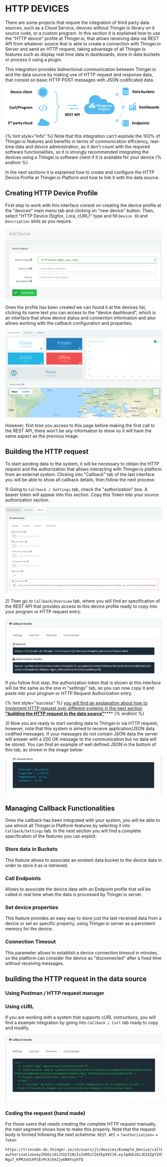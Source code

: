 # HTTP DEVICES

There are some projects that require the integration of third party data sources, such as a Cloud Service, devices without Thinger.io library on it source code, or a custom program. In this section it is explained how to use the "HTTP device" profile at Thinger.io, that allows receiving data via REST API from whatever source that is able to create a connection with Thinger.io Server and send an HTTP request, taking advantage of all Thinger.io features such as display real time data in dashboards, store in data buckets or process it using a plugin. 

This integration provides bidirectional communication between Thinger.io and the data source by making use of HTTP request and response data, that consist on basic HTTP POST messages with JSON codificated data. 

![](../.gitbook/assets/image%20%2836%29.png)

{% hint style="info" %}
Note that this integration can't explode the 100% of Thinger.io features and benefits in terms of communication efficiency, real-time data and device administration, as it don't count with the required software functionalities, so it is strongly recommended integrating the devices using a Thinger.io software client if it is available for your device
{% endhint %}

In the next sections it is explained how to create and configure the HTTP Device Profile at Thinger.io Platform and how to link it with the data source.

## Creating HTTP Device Profile

First step to work with this interface consist on creating the device profile at the "devices" main menu tab and clicking on "new device" button. Then, select "HTTP Device \(Sigfox, Lora, cURL\)" type and fill `Device ID` and `Description` slots as you require.  

![](../.gitbook/assets/image%20%2852%29.png)

Ones the profile has been created we can found it at the devices list, clicking its name text you can access to the "device dashboard", which is an interface that show device status and connection information and also allows working with the callback configuration and properties. 

![](../.gitbook/assets/image%20%2861%29.png)

However, first time you access to this page before making the first call to the REST API, there won't be any information to show so it will have the same aspect as the previous image.

## Building the HTTP request

To start sending data to the system, it will be necessary to obtain the HTTP request and the authorization that allows interacting with Thinger.io platform from an external system. Clicking into "Callback" tab of the last interface you will be able to show all callback details, then follow the next process:

1\) Going to `Callback / Settings` tab, check the "authorization" box. A bearer token will appear into this section. Copy this Token into your source authorization section. 

![](../.gitbook/assets/image%20%2854%29.png)

2\) Then go to `Callback/Overview` tab, where you will find an specification of the REST API that provides access to this device profile ready to copy into your program or HTTP request entry.

![](../.gitbook/assets/image%20%2820%29.png)

If you follow first step, the authorization token that is shown at this interface will be the same as the one in "settings" tab, so you can now copy it and paste into your program or HTTP Request Authorization entry.  

{% hint style="success" %}
[you will find an explanation about how to implement HTTP request over different systems in the next section **"building the HTTP request in the data source"**](https://docs.thinger.io/hardware-devices/http-devices#integrating-the-http-request-in-the-data-source)\*\*\*\*
{% endhint %}

3\) Now you are ready to start sending data to Thinger.io via HTTP request, however, note that this system is aimed to receive application/JSON data codified messages. If your messages do not contain JSON data the server will answer with a 200 OK message to the communication but no data will be stored. You can find an example of well defined JSON in the bottom of this tab, as shown in the image below:

![](../.gitbook/assets/image.png)

## Managing Callback Functionalities 

Ones the callback has been integrated with your system, you will be able to use almost all Thinger.io Platform features by selecting it into `Callback/Settings` tab. In the next section you will find a complete specification of the features you can exploit:

### **Store data in Buckets**

This feature allows to associate an existent data bucket to the device data in order to store it as is retrieved. 

### **Call Endpoints**

Allows to associate the device data with an Endpoint profile that will be called in real time when the data is processed by Thinger.io server. 

### **Set device properties**

This feature provides an easy way to store just the last-received data from a device or set an specific property, using Thinger.io server as a persistent memory for the device.  

### **Connection Timeout**

This parameter allows to establish a device connection timeout in minutes, so the platform can consider the device as "disconnected" after a fixed time without receiving messages. 

## building the HTTP request in the data source

### Using Postman / HTTP request manager

### Using cURL

If you are working with a system that supports cURL instructions, you will find a example integration by going into `Callback / Curl` tab ready to copy and modify.

![](../.gitbook/assets/image%20%2827%29.png)

### Coding the request \(hand made\) 

For those users that needs creating the complete HTTP request manually, the next segment shows how to make this properly. Note that the request body is formed following the next schemma: `REST API` + `?authorization=` + `Token`

```text
https://trincado.do.thinger.io/v3/users/jt/devices/Example_Device/callback/data?authorization=eyJhbGciOiJIUzI1NiIsInR5cCI6IkpXVCJ9.eyJqdGkiOiJEZXZpY2VDYWxsYmFja19FeGFtcGxlX0RldmljZSIsInVzciI6Imp0In0.RhNQsRz-Ngu7_KPMJxUikPzEvPck1VeZjwUN4YuyhfQ
```




